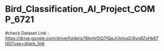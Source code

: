 # Bird_Classification_AI_Project_COMP_6721
#check
Dataset Link : https://drive.google.com/drive/folders/16bmVDQ7fQeJUlxIosD3lyn8ZxHk67I4S?usp=share_link
